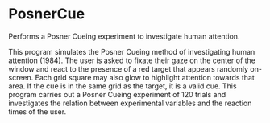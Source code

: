 # PosnerCue
Performs a Posner Cueing experiment to investigate human attention.

This program simulates the Posner Cueing method of investigating human attention (1984). The user is asked to fixate their gaze on the center of the window and react to the presence of a red target that appears randomly on-screen. Each grid square may also glow to highlight attention towards that area. If the cue is in the same grid as the target, it is a valid cue. This program carries out a Posner Cueing experiment of 120 trials and investigates the relation between experimental variables and the reaction times of the user.
